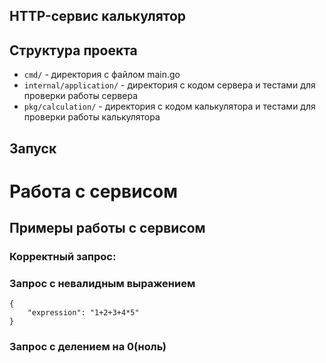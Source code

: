 ## HTTP-сервис калькулятор


## Структура проекта

- `cmd/` - директория с файлом main.go
- `internal/application/` - директория с кодом сервера и тестами для проверки работы сервера
- `pkg/calculation/` - директория с кодом калькулятора и тестами для проверки работы калькулятора

## Запуск

# Работа с сервисом



## Примеры работы с сервисом
### Корректный запрос:

### Запрос с невалидным выражением
```
{
    "expression": "1+2+3+4*5"
}
```

### Запрос с делением на 0(ноль)


